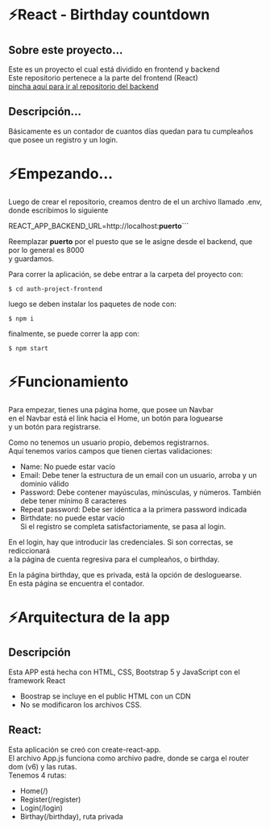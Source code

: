# ⚡React - Birthday countdown 
## Sobre este proyecto...
  Este es un proyecto el cual está dividido en frontend y backend    
  Este repositorio pertenece a la parte del frontend (React)  
  [pincha aquí para ir al repositorio del backend](https://github.com/joaquindiazalvarez/auth-project-backend)  
  
## Descripción...
  Básicamente es un contador de cuantos días quedan para tu cumpleaños 
  que posee un registro y un login.
  
# ⚡Empezando...
Luego de crear el repositorio, creamos dentro de el un archivo llamado .env, donde escribimos lo siguiente

REACT_APP_BACKEND_URL=http://localhost:__puerto__```

Reemplazar __puerto__ por el puesto que se le asigne desde el backend, que por lo general es 8000  
y guardamos.

Para correr la aplicación, se debe entrar a la carpeta del proyecto con:  

```$ cd auth-project-frontend```  
    
luego se deben instalar los paquetes de node con:  

```$ npm i```    
    
finalmente, se puede correr la app con:   

```$ npm start```    

# ⚡Funcionamiento  
Para empezar, tienes una página home, que posee un Navbar  
en el Navbar está el link hacia el Home, un botón para loguearse  
y un botón para registrarse.  

Como no tenemos un usuario propio, debemos registrarnos.  
Aquí tenemos varios campos que tienen ciertas validaciones:  
- Name: No puede estar vacío  
- Email: Debe tener la estructura de un email con un usuario, arroba y un dominio válido  
- Password: Debe contener mayúsculas, minúsculas, y números. También debe tener mínimo 8 caracteres  
- Repeat password: Debe ser idéntica a la primera password indicada  
- Birthdate: no puede estar vacío  
Si el registro se completa satisfactoriamente, se pasa al login.  

En el login, hay que introducir las credenciales. Si son correctas, se rediccionará  
a la página de cuenta regresiva para el cumpleaños, o birthday.  

En la página birthday, que es privada, está la opción de desloguearse.  
En esta página se encuentra el contador.  

# ⚡Arquitectura de la app  
## Descripción  
Esta APP está hecha con HTML, CSS, Bootstrap 5 y JavaScript con el framework React  
- Boostrap se incluye en el public HTML con un CDN  
- No se modificaron los archivos CSS.  
## React:  
Esta aplicación se creó con create-react-app.  
El archivo App.js funciona como archivo padre, donde se carga el router dom (v6) y las rutas.  
Tenemos 4 rutas:  
  - Home(/)  
  - Register(/register)  
  - Login(/login)  
  - Birthay(/birthday), ruta privada  
